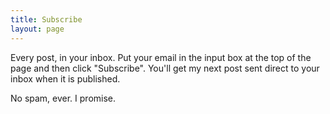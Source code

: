 ```yaml
---
title: Subscribe
layout: page
---
```


Every post, in your inbox. Put your email in the input box at the top of the page and then click "Subscribe". You'll get my next post sent direct to your inbox when it is published.

No spam, ever. I promise. 